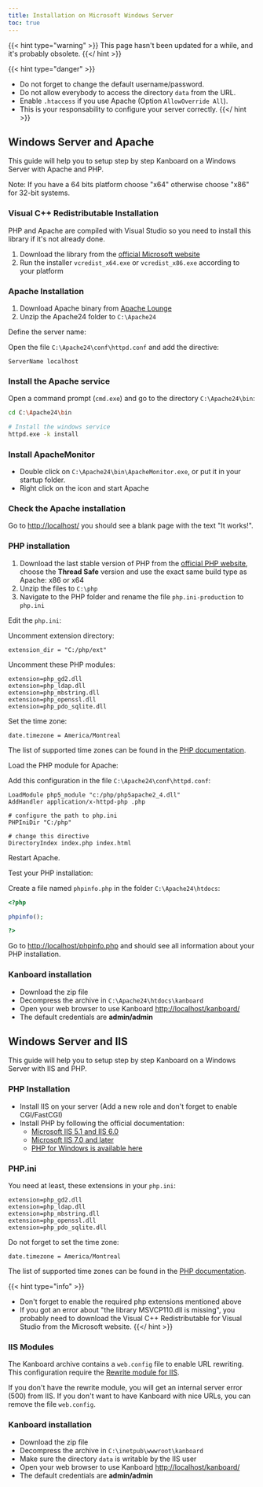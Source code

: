 ```yaml
---
title: Installation on Microsoft Windows Server
toc: true
---
```


{{< hint type="warning" >}}
This page hasn\'t been updated for a while, and it\'s probably obsolete.
{{</ hint >}}

{{< hint type="danger" >}}
- Do not forget to change the default username/password.
- Do not allow everybody to access the directory `data` from the URL.
- Enable `.htaccess` if you use Apache (Option `AllowOverride All`).
- This is your responsability to configure your server correctly.
{{</ hint >}}

Windows Server and Apache
-------------------------

This guide will help you to setup step by step Kanboard on a Windows
Server with Apache and PHP.

Note: If you have a 64 bits platform choose "x64" otherwise choose "x86"
for 32-bit systems.

### Visual C++ Redistributable Installation

PHP and Apache are compiled with Visual Studio so you need to install
this library if it's not already done.

1.  Download the library from the [official Microsoft
    website](http://www.microsoft.com/en-us/download/details.aspx?id=30679)
2.  Run the installer `vcredist_x64.exe` or `vcredist_x86.exe` according
    to your platform

### Apache Installation

1.  Download Apache binary from [Apache
    Lounge](http://www.apachelounge.com/download/)
2.  Unzip the Apache24 folder to `C:\Apache24`

Define the server name:

Open the file `C:\Apache24\conf\httpd.conf` and add the directive:

    ServerName localhost

### Install the Apache service

Open a command prompt (`cmd.exe`) and go to the directory
`C:\Apache24\bin`:

```bash
cd C:\Apache24\bin

# Install the windows service
httpd.exe -k install
```

### Install ApacheMonitor

- Double click on `C:\Apache24\bin\ApacheMonitor.exe`, or put it in
    your startup folder.
- Right click on the icon and start Apache

### Check the Apache installation

Go to <http://localhost/> you should see a blank page with the text "It
works!".

### PHP installation

1.  Download the last stable version of PHP from the [official PHP
    website](http://windows.php.net/download/), choose the **Thread
    Safe** version and use the exact same build type as Apache: x86 or
    x64
2.  Unzip the files to `C:\php`
3.  Navigate to the PHP folder and rename the file `php.ini-production`
    to `php.ini`

Edit the `php.ini`:

Uncomment extension directory:

``` {.ini}
extension_dir = "C:/php/ext"
```

Uncomment these PHP modules:

``` {.ini}
extension=php_gd2.dll
extension=php_ldap.dll
extension=php_mbstring.dll
extension=php_openssl.dll
extension=php_pdo_sqlite.dll
```

Set the time zone:

``` {.ini}
date.timezone = America/Montreal
```

The list of supported time zones can be found in the [PHP
documentation](http://php.net/manual/en/timezones.america.php).

Load the PHP module for Apache:

Add this configuration in the file `C:\Apache24\conf\httpd.conf`:

    LoadModule php5_module "c:/php/php5apache2_4.dll"
    AddHandler application/x-httpd-php .php

    # configure the path to php.ini
    PHPIniDir "C:/php"

    # change this directive
    DirectoryIndex index.php index.html

Restart Apache.

Test your PHP installation:

Create a file named `phpinfo.php` in the folder `C:\Apache24\htdocs`:

```php
<?php

phpinfo();

?>
```

Go to <http://localhost/phpinfo.php> and should see all information
about your PHP installation.

### Kanboard installation

- Download the zip file
- Decompress the archive in `C:\Apache24\htdocs\kanboard`
- Open your web browser to use Kanboard <http://localhost/kanboard/>
- The default credentials are **admin/admin**

Windows Server and IIS
----------------------

This guide will help you to setup step by step Kanboard on a Windows
Server with IIS and PHP.

### PHP Installation

- Install IIS on your server (Add a new role and don't forget to
    enable CGI/FastCGI)
- Install PHP by following the official documentation:
    - [Microsoft IIS 5.1 and IIS
        6.0](http://php.net/manual/en/install.windows.iis6.php)
    - [Microsoft IIS 7.0 and
        later](http://php.net/manual/en/install.windows.iis7.php)
    - [PHP for Windows is available
        here](http://windows.php.net/download/)

### PHP.ini

You need at least, these extensions in your `php.ini`:

``` {.ini}
extension=php_gd2.dll
extension=php_ldap.dll
extension=php_mbstring.dll
extension=php_openssl.dll
extension=php_pdo_sqlite.dll
```

Do not forget to set the time zone:

``` {.ini}
date.timezone = America/Montreal
```

The list of supported time zones can be found in the [PHP
documentation](http://php.net/manual/en/timezones.america.php).

{{< hint type="info" >}}
- Don't forget to enable the required php extensions mentioned above
- If you got an error about "the library MSVCP110.dll is missing", you
    probably need to download the Visual C++ Redistributable for Visual
    Studio from the Microsoft website.
{{</ hint >}}

### IIS Modules

The Kanboard archive contains a `web.config` file to enable URL
rewriting. This configuration require the [Rewrite module for
IIS](http://www.iis.net/learn/extensions/url-rewrite-module/using-the-url-rewrite-module).

If you don't have the rewrite module, you will get an internal server
error (500) from IIS. If you don't want to have Kanboard with nice URLs,
you can remove the file `web.config`.

### Kanboard installation

- Download the zip file
- Decompress the archive in `C:\inetpub\wwwroot\kanboard`
- Make sure the directory `data` is writable by the IIS user
- Open your web browser to use Kanboard <http://localhost/kanboard/>
- The default credentials are **admin/admin**
